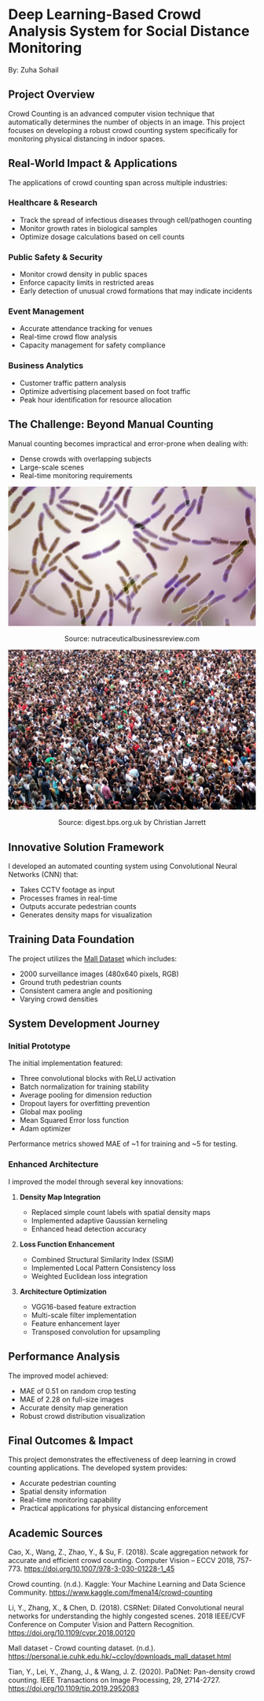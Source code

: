 # Deep Learning-Based Crowd Analysis System for Social Distance Monitoring

By: Zuha Sohail

## Project Overview

Crowd Counting is an advanced computer vision technique that automatically determines the number of objects in an image. This project focuses on developing a robust crowd counting system specifically for monitoring physical distancing in indoor spaces.

## Real-World Impact & Applications

The applications of crowd counting span across multiple industries:

### Healthcare & Research

- Track the spread of infectious diseases through cell/pathogen counting
- Monitor growth rates in biological samples
- Optimize dosage calculations based on cell counts

### Public Safety & Security

- Monitor crowd density in public spaces
- Enforce capacity limits in restricted areas
- Early detection of unusual crowd formations that may indicate incidents

### Event Management

- Accurate attendance tracking for venues
- Real-time crowd flow analysis
- Capacity management for safety compliance

### Business Analytics

- Customer traffic pattern analysis
- Optimize advertising placement based on foot traffic
- Peak hour identification for resource allocation

## The Challenge: Beyond Manual Counting

Manual counting becomes impractical and error-prone when dealing with:

- Dense crowds with overlapping subjects
- Large-scale scenes
- Real-time monitoring requirements

![](/images/density_ex2.jpg)

<div align="center">Source: nutraceuticalbusinessreview.com</div>

![](/images/density_ex.jpg)

<div align="center">Source: digest.bps.org.uk by Christian Jarrett</div>

## Innovative Solution Framework

I developed an automated counting system using Convolutional Neural Networks (CNN) that:

- Takes CCTV footage as input
- Processes frames in real-time
- Outputs accurate pedestrian counts
- Generates density maps for visualization

## Training Data Foundation

The project utilizes the [Mall Dataset](http://personal.ie.cuhk.edu.hk/~ccloy/downloads_mall_dataset.html) which includes:

- 2000 surveillance images (480x640 pixels, RGB)
- Ground truth pedestrian counts
- Consistent camera angle and positioning
- Varying crowd densities

## System Development Journey

### Initial Prototype

The initial implementation featured:

- Three convolutional blocks with ReLU activation
- Batch normalization for training stability
- Average pooling for dimension reduction
- Dropout layers for overfitting prevention
- Global max pooling
- Mean Squared Error loss function
- Adam optimizer

Performance metrics showed MAE of ~1 for training and ~5 for testing.

### Enhanced Architecture

I improved the model through several key innovations:

1. **Density Map Integration**

   - Replaced simple count labels with spatial density maps
   - Implemented adaptive Gaussian kerneling
   - Enhanced head detection accuracy

2. **Loss Function Enhancement**

   - Combined Structural Similarity Index (SSIM)
   - Implemented Local Pattern Consistency loss
   - Weighted Euclidean loss integration

3. **Architecture Optimization**
   - VGG16-based feature extraction
   - Multi-scale filter implementation
   - Feature enhancement layer
   - Transposed convolution for upsampling

## Performance Analysis

The improved model achieved:

- MAE of 0.51 on random crop testing
- MAE of 2.28 on full-size images
- Accurate density map generation
- Robust crowd distribution visualization

## Final Outcomes & Impact

This project demonstrates the effectiveness of deep learning in crowd counting applications. The developed system provides:

- Accurate pedestrian counting
- Spatial density information
- Real-time monitoring capability
- Practical applications for physical distancing enforcement

## Academic Sources

Cao, X., Wang, Z., Zhao, Y., & Su, F. (2018). Scale aggregation network for accurate and efficient crowd counting. Computer Vision – ECCV 2018, 757-773. https://doi.org/10.1007/978-3-030-01228-1_45

Crowd counting. (n.d.). Kaggle: Your Machine Learning and Data Science Community. https://www.kaggle.com/fmena14/crowd-counting

Li, Y., Zhang, X., & Chen, D. (2018). CSRNet: Dilated Convolutional neural networks for understanding the highly congested scenes. 2018 IEEE/CVF Conference on Computer Vision and Pattern Recognition. https://doi.org/10.1109/cvpr.2018.00120

Mall dataset - Crowd counting dataset. (n.d.). https://personal.ie.cuhk.edu.hk/~ccloy/downloads_mall_dataset.html

Tian, Y., Lei, Y., Zhang, J., & Wang, J. Z. (2020). PaDNet: Pan-density crowd counting. IEEE Transactions on Image Processing, 29, 2714-2727. https://doi.org/10.1109/tip.2019.2952083
